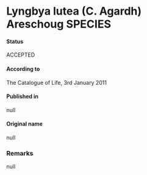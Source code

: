 Lyngbya lutea (C. Agardh) Areschoug SPECIES
=======

#### Status
ACCEPTED

#### According to
The Catalogue of Life, 3rd January 2011

#### Published in
null

#### Original name
null

### Remarks
null